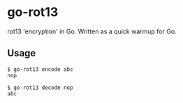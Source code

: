 # go-rot13
rot13 'encryption' in Go. Written as a quick warmup for Go.

## Usage
```
$ go-rot13 encode abc
nop

$ go-rot13 decode nop
abc
```
